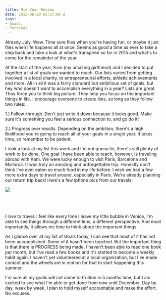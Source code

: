```yaml
---
title: Mid Year Review
date: 2015-06-20 05:57:00 Z
tags:
- Goals,
- Personal
---
```


Already July. Wow. Time sure flies when you're having fun, or maybe it just flies when life happens all at once. Seems as good a time as ever to take a step back and take a look at what's transpired so far in 2015 and what's to come for the remainder of the year.

At the start of the year, Kam (my amazing girlfriend) and I decided to put together a list of goals we wanted to reach. Our lists varied from getting involved in a local charity, to entrepreneurial efforts, athletic achievements and more. All in all it was a fairly standard but ambitious set of goals, but hey who doesn't want to accomplish everything in a year? Lists are great. They force you to think big picture. They help you focus on the important things in life. I encourage everyone to create lists, so long as they follow two rules:

1.) Follow-through. Don't just write it down because it looks good. Make sure it's something you feel a serious connection to, and go do it!

2.) Progress over results. Depending on the ambition, there's a high likelihood you're going to reach all of your goals in a single year. It takes time, so remember to be patient.


I took a look at my list this week and I'm not gonna lie, there's still plenty of work to be done. One goal I have been able to reach, however, is traveling abroad with Kam. We were lucky enough to visit Paris, Barcelona and Mallorca. It was truly an amazing and unforgettable trip. Honestly don't think I've ever eaten so much food in my life before. I wish we had a few more extra days to travel around, especially in Paris. We're already planning our return trip back! Here's a few iphone pics from our travels:

![](./IMG_6336.JPG)

<figure class="post-thumb"><img alt="" src="/images/./IMG_6342.JPG"></figure>
<figure class="post-thumb"><img alt="" src="/images/./2015-05-21-21.26.13-1.jpg"></figure>
<figure class="post-thumb"><img alt="" src="/images/./IMG_6327.JPG"></figure>
<figure class="post-thumb"><img alt="" src="/images/./IMG_6326.JPG"></figure>


I love to travel. I feel like every time I leave my little bubble in Venice, I'm able to see things through a different lens, a different perspective. And most importantly, it allows me time to think about the important things. 

As I glance over at my list of Goals today, I can see that most of it has not been accomplished. Some of it hasn't been touched. But the important thing is that there is PROGRESS being made. I haven't been able to read one book per month, but I've read a few books and it's started to become a weekly habit again. I haven't yet volunteered at a local organization, but I've made contact and the wheels are in motion for that to start happening this summer. 

I'm sure all my goals will not come to fruition in 5 months time, but I am excited to see what I'm able to get done from now until December. Day by day, week by week, I plan to hold myself accountable and make the effort. No excuses. 


